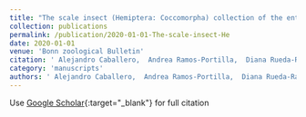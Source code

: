 ```yaml
---
title: "The scale insect (Hemiptera: Coccomorpha) collection of the entomological museum “Universidad Nacional Agronomía Bogotá”, and its impact on Colombian coccidology"
collection: publications
permalink: /publication/2020-01-01-The-scale-insect-He
date: 2020-01-01
venue: 'Bonn zoological Bulletin'
citation: ' Alejandro Caballero,  Andrea Ramos-Portilla,  Diana Rueda-Ramírez,  Erika Vergara-Navarro,  Francisco Serna, &quot;The scale insect (Hemiptera: Coccomorpha) collection of the entomological museum “Universidad Nacional Agronomía Bogotá”, and its impact on Colombian coccidology.&quot; Bonn zoological Bulletin, 2020.'
category: 'manuscripts'
authors: ' Alejandro Caballero,  Andrea Ramos-Portilla,  Diana Rueda-Ramírez,  Erika Vergara-Navarro,  Francisco Serna'
---
```

Use [Google Scholar](https://scholar.google.com/scholar?q=The+scale+insect+(Hemiptera:+Coccomorpha)+collection+of+the+entomological+museum+“Universidad+Nacional+Agronomía+Bogotá”,+and+its+impact+on+Colombian+coccidology){:target="_blank"} for full citation